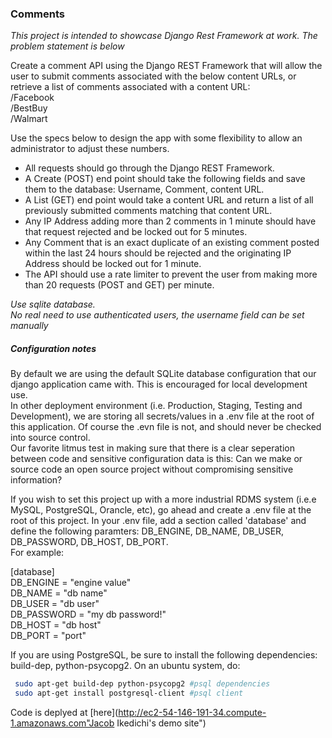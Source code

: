 ### Comments ###


_This project is intended to showcase Django Rest Framework at work. The problem statement is below_


Create a comment API using the Django REST Framework that will allow the user to submit comments associated with the below content URLs, or retrieve a list of comments associated with a content URL:    
/Facebook  
/BestBuy  
/Walmart  

Use the specs below to design the app with some flexibility to allow an administrator to adjust these numbers.

* All requests should go through the Django REST Framework.
* A Create (POST) end point should take the following fields and save them to the database: Username, Comment, content URL.
* A List (GET) end point would take a content URL and return a list of all previously submitted comments matching that content URL.
* Any IP Address adding more than 2 comments in 1 minute should have that request rejected and be locked out for 5 minutes.
* Any Comment that is an exact duplicate of an existing comment posted within the last 24 hours should be rejected and the originating IP Address should be locked out for 1 minute.
* The API should use a rate limiter to prevent the user from making more than 20 requests (POST and GET) per minute.

*Use sqlite database.*  
*No real need to use authenticated users, the username field can be set manually*  


##### Configuration notes #####
By default we are using the default SQLite database configuration that our django application came with. This is encouraged for local development use.  
In other deployment environment (i.e. Production, Staging, Testing and Development), we are storing all secrets/values in a .env file at the root of this application. Of course the .evn file is not, and should never be checked into source control.  
Our favorite litmus test in making sure that there is a clear seperation between  code and sensitive configuration data is this: Can we make or source code an open source project without compromising sensitive information?  

If you wish to set this project up with a more industrial RDMS system (i.e.e MySQL, PostgreSQL, Orancle, etc), go ahead and create a .env file at the root of this project. In your .env file, add a section called 'database' and define the following paramters: DB\_ENGINE, DB\_NAME, DB\_USER, DB\_PASSWORD, DB\_HOST, DB\_PORT.  
For example:  

[database]  
DB\_ENGINE = "engine value"  
DB\_NAME = "db name"  
DB\_USER = "db user"  
DB\_PASSWORD = "my db password!"  
DB\_HOST = "db host"  
DB\_PORT = "port"  

If you are using PostgreSQL, be sure to install the following dependencies: build-dep, python-psycopg2. On an ubuntu system, do:
```bash
 sudo apt-get build-dep python-psycopg2 #psql dependencies
 sudo apt-get install postgresql-client #psql client
```
Code is deplyed at [here](http://ec2-54-146-191-34.compute-1.amazonaws.com"Jacob Ikedichi's demo site")
